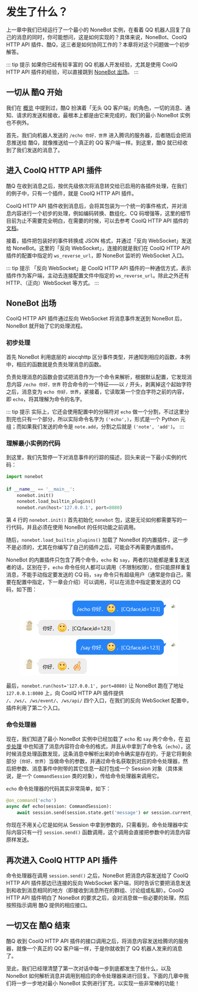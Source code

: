 # 发生了什么？

上一章中我们已经运行了一个最小的 NoneBot 实例，在看着 QQ 机器人回复了自己的消息的同时，你可能想问，这是如何实现的？具体来说，NoneBot、CoolQ HTTP API 插件、酷Q，这三者是如何协同工作的？本章将对这个问题做一个初步解答。

::: tip 提示
如果你已经有较丰富的 QQ 机器人开发经验，尤其是使用 CoolQ HTTP API 插件的经验，可以直接跳到 [NoneBot 出场](#nonebot-出场)。
:::

## 一切从 酷Q 开始

我们在 [概览](/guide/) 中提到过，酷Q 扮演着「无头 QQ 客户端」的角色，一切的消息、通知、请求的发送和接收，最根本上都是由它来完成的，我们的最小 NoneBot 实例也不例外。

首先，我们向机器人发送的 `/echo 你好，世界` 进入腾讯的服务器，后者随后会把消息推送给 酷Q，就像推送给一个真正的 QQ 客户端一样。到这里，酷Q 就已经收到了我们发送的消息了。

## 进入 CoolQ HTTP API 插件

酷Q 在收到消息之后，按优先级依次将消息转交给已启用的各插件处理，在我们的例子中，只有一个插件，就是 CoolQ HTTP API 插件。

CoolQ HTTP API 插件收到消息后，会将其包装为一个统一的事件格式，并对消息内容进行一个初步的处理，例如编码转换、数组化、CQ 码增强等，这里的细节目前为止不需要完全明白，在需要的时候，可以去参考 CoolQ HTTP API 插件的 [文档](https://cqhttp.cc/docs/)。

接着，插件把包装好的事件转换成 JSON 格式，并通过「反向 WebSocket」发送给 NoneBot。这里的「反向 WebSocket」，连接的就是我们在 CoolQ HTTP API 插件的配置中指定的 `ws_reverse_url`，即 NoneBot 监听的 WebSocket 入口。

::: tip 提示
「反向 WebSocket」是 CoolQ HTTP API 插件的一种通信方式，表示插件作为客户端，主动去连接配置文件中指定的 `ws_reverse_url`。除此之外还有 HTTP、（正向）WebSocket 等方式。
:::

## NoneBot 出场

CoolQ HTTP API 插件通过反向 WebSocket 将消息事件发送到 NoneBot 后，NoneBot 就开始了它的处理流程。

### 初步处理

首先 NoneBot 利用底层的 aiocqhttp 区分事件类型，并通知到相应的函数，本例中，相应的函数就是负责处理消息的函数。

负责处理消息的函数会尝试把消息作为一个命令来解析，根据默认配置，它发现消息内容 `/echo 你好，世界` 符合命令的一个特征——以 `/` 开头，剥离掉这个起始字符之后，消息变为 `echo 你好，世界`，紧接着，它读取第一个空白字符之前的内容，即 `echo`，将其理解为命令的名字。

::: tip 提示
实际上，它还会使用配置中的分隔符对 `echo` 做一个分割，不过这里分割完也只有一个部分，所以实际命令名字为 `('echo',)`，形式是一个 Python 元组；而如果我们发送的命令是 `note.add`，分割之后就是 `('note', 'add')`。
:::

### 理解最小实例的代码

到这里，我们先暂停一下对消息事件的行踪的描述，回头来说一下最小实例的代码：

```python {4-6}
import nonebot

if __name__ == '__main__':
    nonebot.init()
    nonebot.load_builtin_plugins()
    nonebot.run(host='127.0.0.1', port=8080)
```

第 4 行的 `nonebot.init()` 首先初始化 `nonebot` 包，这是无论如何都需要写的一行代码，并且必须在使用 NoneBot 的任何功能之前调用。

随后，`nonebot.load_builtin_plugins()` 加载了 NoneBot 的内置插件，这一步不是必须的，尤其在你编写了自己的插件之后，可能会不再需要内置插件。

NoneBot 的内置插件只包含了两个命令，`echo` 和 `say`，两者的功能都是重复发送者的话，区别在于，`echo` 命令任何人都可以调用（不限制权限），但只能原样重复消息，不能手动指定要发送的 CQ 码，`say` 命令只有超级用户（通常是你自己，需要在配置中指定，下一章会介绍）可以调用，可以在消息中指定要发送的 CQ 码，如下图：

<p style="text-align: center">
  <img alt="Echo and Say" src="./assets/echo_and_say.png" />
</p>

最后，`nonebot.run(host='127.0.0.1', port=8080)` 让 NoneBot 跑在了地址 `127.0.0.1:8080` 上，向 CoolQ HTTP API 插件提供 `/`、`/ws/`、`/ws/event/`、`/ws/api/` 四个入口，在我们的反向 WebSocket 配置中，插件利用了第二个入口。

### 命令处理器

现在，我们知道了最小 NoneBot 实例中已经加载了 `echo` 和 `say` 两个命令，在 [初步处理](#初步处理) 中也知道了消息内容符合命令的格式，并且从中拿到了命令名（`echo`），这时候消息处理函数发现，这条消息中解析出来的命令确实是存在的，于是它将剩余部分（`你好，世界`）当做命令的参数，并通过命令名获取到对应的命令处理器，然后把参数、消息事件中附带的其它信息一起打包成一个 Session 对象（具体来说，是一个 `CommandSession` 类的对象），传给命令处理器来调用它。

`echo` 命令处理器的代码其实非常简单，如下：

```python
@on_command('echo')
async def echo(session: CommandSession):
    await session.send(session.state.get('message') or session.current_arg)
```

你现在不用关心它是如何从 Session 中拿到参数的，只需看到，命令处理器中实际内容只有一行 `session.send()` 函数调用，这个调用会直接把参数中的消息内容原样发送。

## 再次进入 CoolQ HTTP API 插件

命令处理器在调用 `session.send()` 之后，NoneBot 把消息内容发送给了 CoolQ HTTP API 插件那边已连接的反向 WebSocket 客户端，同时告诉它要把消息发送到和收到消息相同的地方（即接收到消息所在的群组、讨论组或私聊）。CoolQ HTTP API 插件明白了 NoneBot 的要求之后，会对消息做一些必要的处理，然后按照指示调用 酷Q 提供的相应接口。

## 一切又在 酷Q 结束

酷Q 收到 CoolQ HTTP API 插件的接口调用之后，将消息内容发送给腾讯的服务器，就像一个真正的 QQ 客户端一样，于是你就收到了 QQ 机器人发来的消息了。

至此，我们已经理清楚了第一次对话中每一步到底都发生了些什么，以及 NoneBot 如何解析消息并调用到相应的命令处理器来进行回复。下面的几章中我们将一步一步地对最小 NoneBot 实例进行扩充，以实现一些非常棒的功能！
